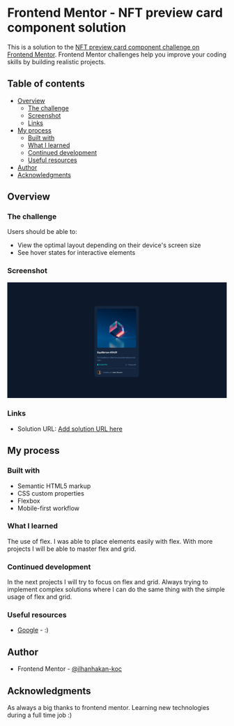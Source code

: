 # Frontend Mentor - NFT preview card component solution

This is a solution to the [NFT preview card component challenge on Frontend Mentor](https://www.frontendmentor.io/challenges/nft-preview-card-component-SbdUL_w0U). Frontend Mentor challenges help you improve your coding skills by building realistic projects. 

## Table of contents

- [Overview](#overview)
  - [The challenge](#the-challenge)
  - [Screenshot](#screenshot)
  - [Links](#links)
- [My process](#my-process)
  - [Built with](#built-with)
  - [What I learned](#what-i-learned)
  - [Continued development](#continued-development)
  - [Useful resources](#useful-resources)
- [Author](#author)
- [Acknowledgments](#acknowledgments)

## Overview

### The challenge

Users should be able to:

- View the optimal layout depending on their device's screen size
- See hover states for interactive elements

### Screenshot

![](./screenshot.PNG)

### Links

- Solution URL: [Add solution URL here](https://htmlpreview.github.io/?https://github.com/ilhanhakan-koc/frontend_nft_challenge/blob/main/index.html)

## My process

### Built with

- Semantic HTML5 markup
- CSS custom properties
- Flexbox
- Mobile-first workflow

### What I learned

The use of flex. I was able to place elements easily with flex. With more projects I will be able to master flex and grid. 

### Continued development

In the next projects I will try to focus on flex and grid. Always trying to implement complex solutions where I can do the same thing with the simple usage of flex and grid.

### Useful resources

- [Google](https://www.google.com) - :)

## Author

- Frontend Mentor - [@ilhanhakan-koc](https://www.frontendmentor.io/profile/ilhanhakan-koc)

## Acknowledgments

As always a big thanks to frontend mentor. Learning new technologies during a full time job :)
